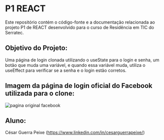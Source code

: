 <h1>P1 REACT</h1>

Este repositório contém o código-fonte e a documentação relacionada ao projeto P1 de REACT desenvolvido para o curso de Residência em TIC do Serratec.

<h2>Objetivo do Projeto:</h2>

Uma página de login clonada utilizando o useState para o login e senha, um botão que muda uma variável, e quando essa variável muda, utiliza o useEffect para verificar se a senha e o login estão corretos.

<h2>Imagem da página de login oficial do Facebook utilizada para o clone:</h2>

![pagina original facebook](https://github.com/CesarGuerraPeixe/P1-REACT/assets/164147010/39855c25-8c2c-46c4-a050-5066f04601d4)

<h2>Aluno:</h2>

César Guerra Peixe (https://www.linkedin.com/in/cesarguerrapeixe/)
